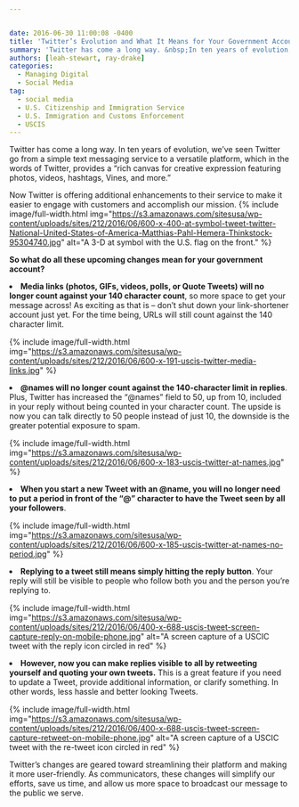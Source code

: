 ```yaml
---


date: 2016-06-30 11:00:08 -0400
title: 'Twitter’s Evolution and What It Means for Your Government Account'
summary: 'Twitter has come a long way. &nbsp;In ten years of evolution, we&rsquo;ve seen Twitter go from a simple text messaging service to a versatile platform, which in the words of Twitter, provides a &ldquo;rich canvas for creative expression featuring photos, videos, hashtags, Vines, and more.&rdquo; Now Twitter is offering additional enhancements to their service to'
authors: [leah-stewart, ray-drake]
categories:
  - Managing Digital
  - Social Media
tag:
  - social media
  - U.S. Citizenship and Immigration Service
  - U.S. Immigration and Customs Enforcement
  - USCIS
---
```


Twitter has come a long way.  In ten years of evolution, we’ve seen Twitter go from a simple text messaging service to a versatile platform, which in the words of Twitter, provides a “rich canvas for creative expression featuring photos, videos, hashtags, Vines, and more.”

Now Twitter is offering additional enhancements to their service to make it easier to engage with customers and accomplish our mission. 
{% include image/full-width.html img="https://s3.amazonaws.com/sitesusa/wp-content/uploads/sites/212/2016/06/600-x-400-at-symbol-tweet-twitter-National-United-States-of-America-Matthias-Pahl-Hemera-Thinkstock-95304740.jpg" alt="A 3-D at symbol with the U.S. flag on the front." %} 

**So what do all these upcoming changes mean for your government account?**

<li style="margin-bottom: 15px">
  <b>Media links (photos, GIFs, videos, polls, or Quote Tweets) will no longer count against your 140 character count</b>, so more space to get your message across! As exciting as that is &#8211; don’t shut down your link-shortener account just yet. For the time being, URLs will still count against the 140 character limit.
</li>


{% include image/full-width.html img="https://s3.amazonaws.com/sitesusa/wp-content/uploads/sites/212/2016/06/600-x-191-uscis-twitter-media-links.jpg" %}

<li style="margin-bottom: 15px">
  <b>@names will no longer count against the 140-character limit in replies</b>. Plus, Twitter has increased the “@names” field to 50, up from 10, included in your reply without being counted in your character count. The upside is now you can talk directly to 50 people instead of just 10, the downside is the greater potential exposure to spam.
</li>


{% include image/full-width.html img="https://s3.amazonaws.com/sitesusa/wp-content/uploads/sites/212/2016/06/600-x-183-uscis-twitter-at-names.jpg" %}

<li style="margin-bottom: 15px">
  <b>When you start a new Tweet with an @name, you will no longer need to put a period in front of the “@” character to have the Tweet seen by all your followers</b>.
</li>


{% include image/full-width.html img="https://s3.amazonaws.com/sitesusa/wp-content/uploads/sites/212/2016/06/600-x-185-uscis-twitter-at-names-no-period.jpg" %}

<li style="margin-bottom: 15px">
  <b>Replying to a tweet still means simply hitting the reply button</b>. Your reply will still be visible to people who follow both you and the person you’re replying to.
</li>


{% include image/full-width.html img="https://s3.amazonaws.com/sitesusa/wp-content/uploads/sites/212/2016/06/400-x-688-uscis-tweet-screen-capture-reply-on-mobile-phone.jpg" alt="A screen capture of a USCIC tweet with the reply icon circled in red" %}

<li style="margin-bottom: 15px">
  <b>However, now you can make replies visible to all by retweeting yourself and quoting your own tweets.</b> This is a great feature if you need to update a Tweet, provide additional information, or clarify something. In other words, less hassle and better looking Tweets.
</li>


{% include image/full-width.html img="https://s3.amazonaws.com/sitesusa/wp-content/uploads/sites/212/2016/06/400-x-688-uscis-tweet-screen-capture-retweet-on-mobile-phone.jpg" alt="A screen capture of a USCIC tweet with the re-tweet icon circled in red" %}

Twitter’s  changes are geared toward streamlining their platform and making it more user-friendly. As communicators, these changes will simplify our efforts, save us time, and allow us more space to broadcast our message to the public we serve.